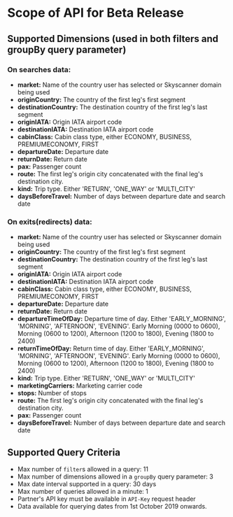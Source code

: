 # Scope of API for Beta Release

## Supported Dimensions (used in both filters and groupBy query parameter)

### On searches data: 
-	**market:** Name of the country user has selected or Skyscanner domain being used
-	**originCountry:** The country of the first leg's first segment
-	**destinationCountry:** The destination country of the first leg's last segment
-	**originIATA:** Origin IATA airport code
-	**destinationIATA:** Destination IATA airport code
-	**cabinClass:** Cabin class type, either ECONOMY, BUSINESS, PREMIUMECONOMY, FIRST
-	**departureDate:** Departure date
-	**returnDate:** Return date
-	**pax:** Passenger count
-	**route:** The first leg's origin city concatenated with the final leg's destination city.
-	**kind:** Trip type. Either 'RETURN', 'ONE_WAY' or 'MULTI_CITY'
-   **daysBeforeTravel:** Number of days between departure date and search date


### On exits(**redirects**) data:
- **market:** Name of the country user has selected or Skyscanner domain being used
- **originCountry:** The country of the first leg's first segment
- **destinationCountry:** The destination country of the first leg's last segment
- **originIATA:** Origin IATA airport code
- **destinationIATA:** Destination IATA airport code
- **cabinClass:** Cabin class type, either ECONOMY, BUSINESS, PREMIUMECONOMY, FIRST
- **departureDate:** Departure date
- **returnDate:** Return date
- **departureTimeOfDay:** Departure time of day. Either 'EARLY_MORNING', 'MORNING', 'AFTERNOON', 'EVENING'. Early Morning (0000 to 0600), Morning (0600 to 1200), Afternoon (1200 to 1800), Evening (1800 to 2400)
- **returnTimeOfDay:** Return time of day. Either 'EARLY_MORNING', 'MORNING', 'AFTERNOON', 'EVENING'. Early Morning (0000 to 0600), Morning (0600 to 1200), Afternoon (1200 to 1800), Evening (1800 to 2400)
- **kind:** Trip type. Either 'RETURN', 'ONE_WAY' or 'MULTI_CITY'
- **marketingCarriers:** Marketing carrier code
- **stops:** Number of stops
- **route:** The first leg's origin city concatenated with the final leg's destination city.
- **pax:** Passenger count
- **daysBeforeTravel:** Number of days between departure date and search date



## Supported Query Criteria 
-	Max number of `filter`s allowed in a query: 11
-	Max number of dimensions allowed in a `groupBy` query parameter: 3
-	Max date interval supported in a query: 30 days
-	Max number of queries allowed in a minute: 1
-	Partner's API key must be available in `API-Key` request header
-	Data available for querying dates from 1st October 2019 onwards.
